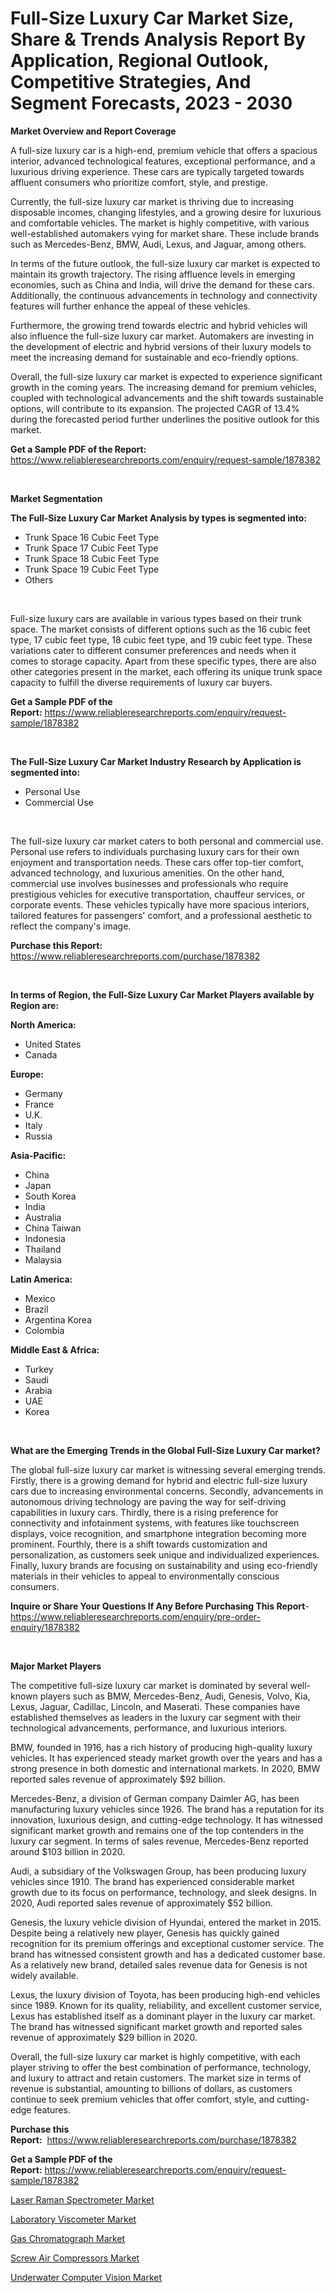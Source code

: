 <p><h1>Full-Size Luxury Car Market Size, Share & Trends Analysis Report By Application, Regional Outlook, Competitive Strategies, And Segment Forecasts, 2023 - 2030</h1></p><p><strong>Market Overview and Report Coverage</strong></p>
<p><p>A full-size luxury car is a high-end, premium vehicle that offers a spacious interior, advanced technological features, exceptional performance, and a luxurious driving experience. These cars are typically targeted towards affluent consumers who prioritize comfort, style, and prestige.</p><p>Currently, the full-size luxury car market is thriving due to increasing disposable incomes, changing lifestyles, and a growing desire for luxurious and comfortable vehicles. The market is highly competitive, with various well-established automakers vying for market share. These include brands such as Mercedes-Benz, BMW, Audi, Lexus, and Jaguar, among others.</p><p>In terms of the future outlook, the full-size luxury car market is expected to maintain its growth trajectory. The rising affluence levels in emerging economies, such as China and India, will drive the demand for these cars. Additionally, the continuous advancements in technology and connectivity features will further enhance the appeal of these vehicles.</p><p>Furthermore, the growing trend towards electric and hybrid vehicles will also influence the full-size luxury car market. Automakers are investing in the development of electric and hybrid versions of their luxury models to meet the increasing demand for sustainable and eco-friendly options.</p><p>Overall, the full-size luxury car market is expected to experience significant growth in the coming years. The increasing demand for premium vehicles, coupled with technological advancements and the shift towards sustainable options, will contribute to its expansion. The projected CAGR of 13.4% during the forecasted period further underlines the positive outlook for this market.</p></p>
<p><strong>Get a Sample PDF of the Report:</strong> <a href="https://www.reliableresearchreports.com/enquiry/request-sample/1878382">https://www.reliableresearchreports.com/enquiry/request-sample/1878382</a></p>
<p>&nbsp;</p>
<p><strong>Market Segmentation</strong></p>
<p><strong>The Full-Size Luxury Car Market Analysis by types is segmented into:</strong></p>
<p><ul><li>Trunk Space 16 Cubic Feet Type</li><li>Trunk Space 17 Cubic Feet Type</li><li>Trunk Space 18 Cubic Feet Type</li><li>Trunk Space 19 Cubic Feet Type</li><li>Others</li></ul></p>
<p>&nbsp;</p>
<p><p>Full-size luxury cars are available in various types based on their trunk space. The market consists of different options such as the 16 cubic feet type, 17 cubic feet type, 18 cubic feet type, and 19 cubic feet type. These variations cater to different consumer preferences and needs when it comes to storage capacity. Apart from these specific types, there are also other categories present in the market, each offering its unique trunk space capacity to fulfill the diverse requirements of luxury car buyers.</p></p>
<p><strong>Get a Sample PDF of the Report:</strong>&nbsp;<a href="https://www.reliableresearchreports.com/enquiry/request-sample/1878382">https://www.reliableresearchreports.com/enquiry/request-sample/1878382</a></p>
<p>&nbsp;</p>
<p><strong>The Full-Size Luxury Car Market Industry Research by Application is segmented into:</strong></p>
<p><ul><li>Personal Use</li><li>Commercial Use</li></ul></p>
<p>&nbsp;</p>
<p><p>The full-size luxury car market caters to both personal and commercial use. Personal use refers to individuals purchasing luxury cars for their own enjoyment and transportation needs. These cars offer top-tier comfort, advanced technology, and luxurious amenities. On the other hand, commercial use involves businesses and professionals who require prestigious vehicles for executive transportation, chauffeur services, or corporate events. These vehicles typically have more spacious interiors, tailored features for passengers' comfort, and a professional aesthetic to reflect the company's image.</p></p>
<p><strong>Purchase this Report:</strong>&nbsp; <a href="https://www.reliableresearchreports.com/purchase/1878382">https://www.reliableresearchreports.com/purchase/1878382</a></p>
<p>&nbsp;</p>
<p><strong>In terms of Region, the Full-Size Luxury Car Market Players available by Region are:</strong></p>
<p>
    <p> <strong> North America: </strong>
        <ul>
            <li>United States</li>
            <li>Canada</li>
        </ul>
        </p> 
    <p> <strong> Europe: </strong>
        <ul>
            <li>Germany</li>
            <li>France</li>
            <li>U.K.</li>
            <li>Italy</li>
            <li>Russia</li>
        </ul>
        </p> 
    <p> <strong> Asia-Pacific: </strong>
        <ul>
            <li>China</li>
            <li>Japan</li>
            <li>South Korea</li>
            <li>India</li>
            <li>Australia</li>
            <li>China Taiwan</li>
            <li>Indonesia</li>
            <li>Thailand</li>
            <li>Malaysia</li>
        </ul>
        </p> 
    <p> <strong> Latin America: </strong>
        <ul>
            <li>Mexico</li>
            <li>Brazil</li>
            <li>Argentina Korea</li>
            <li>Colombia</li>
        </ul>
        </p> 
    <p> <strong> Middle East & Africa: </strong>
        <ul>
            <li>Turkey</li>
            <li>Saudi</li>
            <li>Arabia</li>
            <li>UAE</li>
            <li>Korea</li>
        </ul>
    </p>
    </p>
<p>&nbsp;</p>
<p><strong>What are the Emerging Trends in the Global Full-Size Luxury Car market?</strong></p>
<p><p>The global full-size luxury car market is witnessing several emerging trends. Firstly, there is a growing demand for hybrid and electric full-size luxury cars due to increasing environmental concerns. Secondly, advancements in autonomous driving technology are paving the way for self-driving capabilities in luxury cars. Thirdly, there is a rising preference for connectivity and infotainment systems, with features like touchscreen displays, voice recognition, and smartphone integration becoming more prominent. Fourthly, there is a shift towards customization and personalization, as customers seek unique and individualized experiences. Finally, luxury brands are focusing on sustainability and using eco-friendly materials in their vehicles to appeal to environmentally conscious consumers.</p></p>
<p><strong>Inquire or Share Your Questions If Any Before Purchasing This Report</strong>- <a href="https://www.reliableresearchreports.com/enquiry/pre-order-enquiry/1878382">https://www.reliableresearchreports.com/enquiry/pre-order-enquiry/1878382</a></p>
<p>&nbsp;</p>
<p><strong>Major Market Players</strong></p>
<p><p>The competitive full-size luxury car market is dominated by several well-known players such as BMW, Mercedes-Benz, Audi, Genesis, Volvo, Kia, Lexus, Jaguar, Cadillac, Lincoln, and Maserati. These companies have established themselves as leaders in the luxury car segment with their technological advancements, performance, and luxurious interiors.</p><p>BMW, founded in 1916, has a rich history of producing high-quality luxury vehicles. It has experienced steady market growth over the years and has a strong presence in both domestic and international markets. In 2020, BMW reported sales revenue of approximately $92 billion.</p><p>Mercedes-Benz, a division of German company Daimler AG, has been manufacturing luxury vehicles since 1926. The brand has a reputation for its innovation, luxurious design, and cutting-edge technology. It has witnessed significant market growth and remains one of the top contenders in the luxury car segment. In terms of sales revenue, Mercedes-Benz reported around $103 billion in 2020.</p><p>Audi, a subsidiary of the Volkswagen Group, has been producing luxury vehicles since 1910. The brand has experienced considerable market growth due to its focus on performance, technology, and sleek designs. In 2020, Audi reported sales revenue of approximately $52 billion.</p><p>Genesis, the luxury vehicle division of Hyundai, entered the market in 2015. Despite being a relatively new player, Genesis has quickly gained recognition for its premium offerings and exceptional customer service. The brand has witnessed consistent growth and has a dedicated customer base. As a relatively new brand, detailed sales revenue data for Genesis is not widely available.</p><p>Lexus, the luxury division of Toyota, has been producing high-end vehicles since 1989. Known for its quality, reliability, and excellent customer service, Lexus has established itself as a dominant player in the luxury car market. The brand has witnessed significant market growth and reported sales revenue of approximately $29 billion in 2020.</p><p>Overall, the full-size luxury car market is highly competitive, with each player striving to offer the best combination of performance, technology, and luxury to attract and retain customers. The market size in terms of revenue is substantial, amounting to billions of dollars, as customers continue to seek premium vehicles that offer comfort, style, and cutting-edge features.</p></p>
<p><strong>Purchase this Report:</strong>&nbsp;&nbsp;<a href="https://www.reliableresearchreports.com/purchase/1878382">https://www.reliableresearchreports.com/purchase/1878382</a></p>
<p></p>
<p><strong>Get a Sample PDF of the Report:</strong>&nbsp;<a href="https://www.reliableresearchreports.com/enquiry/request-sample/1878382">https://www.reliableresearchreports.com/enquiry/request-sample/1878382</a></p>
<p><p><a href="https://medium.com/@v25590012/laser-raman-spectrometer-market-furnishes-information-on-market-share-market-trends-and-market-d1b1a0c6d895">Laser Raman Spectrometer Market</a></p><p><a href="https://www.linkedin.com/pulse/laboratory-viscometer-market-research-report-provides-thorough-rulge/">Laboratory Viscometer Market</a></p><p><a href="https://medium.com/@akshatsharma12/gas-chromatograph-market-size-and-market-trends-complete-industry-overview-2023-to-2030-fe2b3f4f0c68">Gas Chromatograph Market</a></p><p><a href="https://www.linkedin.com/pulse/screw-air-compressors-market-size-growth-forecast-from-pej8e/">Screw Air Compressors Market</a></p><p><a href="https://www.linkedin.com/pulse/underwater-computer-vision-market-insights-players-forecast-svjae/">Underwater Computer Vision Market</a></p></p>